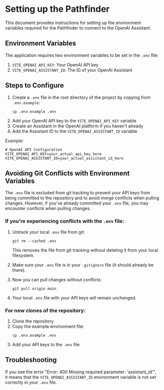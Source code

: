 # Setting up the Pathfinder

This document provides instructions for setting up the environment variables required for the Pathfinder to connect to the OpenAI Assistant.

## Environment Variables

The application requires two environment variables to be set in the `.env` file:

1. `VITE_OPENAI_API_KEY`: Your OpenAI API key
2. `VITE_OPENAI_ASSISTANT_ID`: The ID of your OpenAI Assistant

## Steps to Configure

1. Create a `.env` file in the root directory of the project by copying from `.env.example`:
   ```
   cp .env.example .env
   ```
2. Add your OpenAI API key to the `VITE_OPENAI_API_KEY` variable
3. Create an Assistant in the OpenAI platform if you haven't already
4. Add the Assistant ID to the `VITE_OPENAI_ASSISTANT_ID` variable

Example:
```
# OpenAI API Configuration
VITE_OPENAI_API_KEY=your_actual_api_key_here
VITE_OPENAI_ASSISTANT_ID=your_actual_assistant_id_here
```

## Avoiding Git Conflicts with Environment Variables

The `.env` file is excluded from git tracking to prevent your API keys from being committed to the repository and to avoid merge conflicts when pulling changes. However, if you've already committed your `.env` file, you may encounter conflicts when pulling changes.

### If you're experiencing conflicts with the `.env` file:

1. Untrack your local `.env` file from git:
   ```
   git rm --cached .env
   ```
   This removes the file from git tracking without deleting it from your local filesystem.

2. Make sure your `.env` file is in your `.gitignore` file (it should already be there).

3. Now you can pull changes without conflicts:
   ```
   git pull origin main
   ```

4. Your local `.env` file with your API keys will remain unchanged.

### For new clones of the repository:

1. Clone the repository
2. Copy the example environment file:
   ```
   cp .env.example .env
   ```
3. Add your API keys to the `.env` file

## Troubleshooting

If you see the error "Error: 400 Missing required parameter: 'assistant_id'", it means that the `VITE_OPENAI_ASSISTANT_ID` environment variable is not set correctly in your `.env` file.

